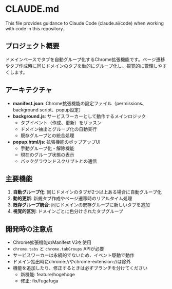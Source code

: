 # CLAUDE.md

This file provides guidance to Claude Code (claude.ai/code) when working with code in this repository.

## プロジェクト概要

ドメインベースでタブを自動グループ化するChrome拡張機能です。ページ遷移やタブ作成時に同じドメインのタブを動的にグループ化し、視覚的に管理しやすくします。

## アーキテクチャ

- **manifest.json**: Chrome拡張機能の設定ファイル（permissions、background script、popup設定）
- **background.js**: サービスワーカーとして動作するメインロジック
  - タブイベント（作成、更新）をリッスン
  - ドメイン抽出とグループ化の自動実行
  - 既存グループとの統合処理
- **popup.html/js**: 拡張機能のポップアップUI
  - 手動グループ化・解除機能
  - 現在のグループ状態の表示
  - バックグラウンドスクリプトとの通信

## 主要機能

1. **自動グループ化**: 同じドメインのタブが2つ以上ある場合に自動グループ化
2. **動的更新**: 新規タブ作成やページ遷移時のリアルタイム処理
3. **既存グループ統合**: 同じドメインの既存グループに新しいタブを追加
4. **視覚的区別**: ドメインごとに色分けされたタブグループ

## 開発時の注意点

- Chrome拡張機能のManifest V3を使用
- `chrome.tabs` と `chrome.tabGroups` APIが必要
- サービスワーカーは永続的でないため、イベント駆動で動作
- ドメイン抽出時にchrome://やchrome-extension://は除外
- 機能を追加したり、修正するときは必ずブランチを分けてください
  - 新機能: feature/hogehoge
  - 修正: fix/fugafuga